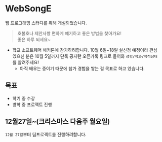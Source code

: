 # WebSongE
웹 프로그래밍 스터디를 위해 개설되었습니다.
>호불호나 제안사항 편하게 얘기하고 좋은 방법을 찾아가요!
> <br>좋은 하루 되세요~
* 학교 소프트웨어 해커톤에 참가하려합니다. 10월 6일~18일 실신청 예정이라 관심있으신 분은 
 10월 5일까지 단톡 공지란 오픈카톡 링크로 들어와 `성함/학과/학적상태`를 알려주세요!
	* 아직 배우는 중이기 때문에 참가 경험을 쌓는 걸 목표로 하고 있습니다.

## 목표
* 학기 중 수강
* 방학 중 프로젝트 진행

## 12월27일~(크리스마스 다음주 월요일)
`12월 27일`부터 팀프로젝트를 진행하려합니다.

